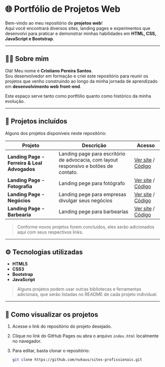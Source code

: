 # 🌐 Portfólio de Projetos Web

Bem-vindo ao meu repositório de **projetos web**!  
Aqui você encontrará diversos sites, landing pages e experimentos que desenvolvi para praticar e demonstrar minhas habilidades em **HTML, CSS, JavaScript e Bootstrap**.

---

## 🧑‍💻 Sobre mim

Olá! Meu nome é **Cristiano Pereira Santos**.  
Sou desenvolvedor em formação e criei este repositório para reunir os projetos que venho construindo ao longo da minha jornada de aprendizado em **desenvolvimento web front-end**.

Este espaço serve tanto como portfólio quanto como histórico da minha evolução.

---

## 📁 Projetos incluídos

Alguns dos projetos disponíveis neste repositório:

| Projeto | Descrição | Acesso |
|---------|-----------|---------|
| **Landing Page - Ferreira & Leal Advogados** | Landing page para escritório de advocacia, com layout responsivo e botões de contato. | [Ver site](https://nukaus.github.io/sites-profissionais/landpage_ferreira&leal/) / [Código](https://github.com/Nukaus/sites-profissionais/tree/721ebfc295e53a8e52f3f135e9d69933c71f1861/landpage_ferreira%26leal) |
| **Landing Page - Fotografia** | Landing pege para fotógrafo | [Ver site](https://nukaus.github.io/sites-profissionais/site_fotografia/) / [Código](https://github.com/Nukaus/sites-profissionais/tree/721ebfc295e53a8e52f3f135e9d69933c71f1861/site_fotografia) |
| **Landing Page - Negócios** | Landing pege para empresas divulgar seus negócios | [Ver site](https://nukaus.github.io/sites-profissionais/site_negocio/) / [Código](https://github.com/Nukaus/sites-profissionais/tree/2e26f836f7761c0fcdbabad75acf4fdc0add6990/site_negocio) |
| **Landing Page - Barbearia** | Landing pege para barbearias | [Ver site](https://nukaus.github.io/sites-profissionais/landpage_barbearia/) / [Código](https://github.com/Nukaus/sites-profissionais/tree/d82d8cbbba955f622875c778e001f2f2e4006c9b/landpage_barbearia) |

> Conforme novos projetos forem concluídos, eles serão adicionados aqui com seus respectivos links.

---

## ⚙️ Tecnologias utilizadas

- **HTML5**
- **CSS3**
- **Bootstrap**
- **JavaScript**

> Alguns projetos podem usar outras bibliotecas e ferramentas adicionais, que serão listadas no README de cada projeto individual.

---

## 📌 Como visualizar os projetos

1. Acesse o link do repositório do projeto desejado.
2. Clique no link do GitHub Pages ou abra o arquivo `index.html` localmente no navegador.
3. Para editar, basta clonar o repositório:

   ```bash
   git clone https://github.com/nukaus/sites-profissionais.git


